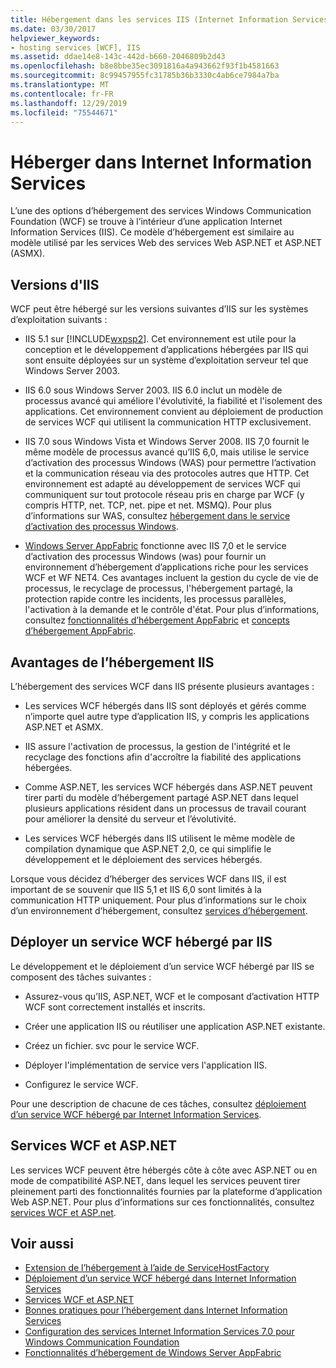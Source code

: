 ```yaml
---
title: Hébergement dans les services IIS (Internet Information Services)
ms.date: 03/30/2017
helpviewer_keywords:
- hosting services [WCF], IIS
ms.assetid: ddae14e8-143c-442d-b660-2046809b2d43
ms.openlocfilehash: b8e8bbe35ec3091816a4a943662f93f1b4581663
ms.sourcegitcommit: 8c99457955fc31785b36b3330c4ab6ce7984a7ba
ms.translationtype: MT
ms.contentlocale: fr-FR
ms.lasthandoff: 12/29/2019
ms.locfileid: "75544671"
---
```

# <a name="host-in-internet-information-services"></a>Héberger dans Internet Information Services

L’une des options d’hébergement des services Windows Communication Foundation (WCF) se trouve à l’intérieur d’une application Internet Information Services (IIS). Ce modèle d’hébergement est similaire au modèle utilisé par les services Web des services Web ASP.NET et ASP.NET (ASMX).

## <a name="versions-of-iis"></a>Versions d'IIS

WCF peut être hébergé sur les versions suivantes d’IIS sur les systèmes d’exploitation suivants :

- IIS 5.1 sur [!INCLUDE[wxpsp2](../../../../includes/wxpsp2-md.md)]. Cet environnement est utile pour la conception et le développement d’applications hébergées par IIS qui sont ensuite déployées sur un système d’exploitation serveur tel que Windows Server 2003.

- IIS 6.0 sous Windows Server 2003. IIS 6.0 inclut un modèle de processus avancé qui améliore l'évolutivité, la fiabilité et l'isolement des applications. Cet environnement convient au déploiement de production de services WCF qui utilisent la communication HTTP exclusivement.

- IIS 7.0 sous Windows Vista et Windows Server 2008. IIS 7,0 fournit le même modèle de processus avancé qu’IIS 6,0, mais utilise le service d’activation des processus Windows (WAS) pour permettre l’activation et la communication réseau via des protocoles autres que HTTP. Cet environnement est adapté au développement de services WCF qui communiquent sur tout protocole réseau pris en charge par WCF (y compris HTTP, net. TCP, net. pipe et net. MSMQ). Pour plus d’informations sur WAS, consultez [hébergement dans le service d’activation des processus Windows](../../../../docs/framework/wcf/feature-details/hosting-in-windows-process-activation-service.md).

- [Windows Server AppFabric](https://go.microsoft.com/fwlink/?LinkId=196496) fonctionne avec IIS 7,0 et le service d’activation des processus Windows (was) pour fournir un environnement d’hébergement d’applications riche pour les services WCF et WF NET4. Ces avantages incluent la gestion du cycle de vie de processus, le recyclage de processus, l'hébergement partagé, la protection rapide contre les incidents, les processus parallèles, l'activation à la demande et le contrôle d'état. Pour plus d’informations, consultez [fonctionnalités d’hébergement AppFabric](https://go.microsoft.com/fwlink/?LinkId=196494) et [concepts d’hébergement AppFabric](https://go.microsoft.com/fwlink/?LinkId=196495).

## <a name="benefits-of-iis-hosting"></a>Avantages de l’hébergement IIS

L’hébergement des services WCF dans IIS présente plusieurs avantages :

- Les services WCF hébergés dans IIS sont déployés et gérés comme n’importe quel autre type d’application IIS, y compris les applications ASP.NET et ASMX.

- IIS assure l'activation de processus, la gestion de l'intégrité et le recyclage des fonctions afin d'accroître la fiabilité des applications hébergées.

- Comme ASP.NET, les services WCF hébergés dans ASP.NET peuvent tirer parti du modèle d’hébergement partagé ASP.NET dans lequel plusieurs applications résident dans un processus de travail courant pour améliorer la densité du serveur et l’évolutivité.

- Les services WCF hébergés dans IIS utilisent le même modèle de compilation dynamique que ASP.NET 2,0, ce qui simplifie le développement et le déploiement des services hébergés.

Lorsque vous décidez d’héberger des services WCF dans IIS, il est important de se souvenir que IIS 5,1 et IIS 6,0 sont limités à la communication HTTP uniquement. Pour plus d’informations sur le choix d’un environnement d’hébergement, consultez [services d’hébergement](../../../../docs/framework/wcf/hosting-services.md).

## <a name="deploy-an-iis-hosted-wcf-service"></a>Déployer un service WCF hébergé par IIS

Le développement et le déploiement d’un service WCF hébergé par IIS se composent des tâches suivantes :

- Assurez-vous qu’IIS, ASP.NET, WCF et le composant d’activation HTTP WCF sont correctement installés et inscrits.

- Créer une application IIS ou réutiliser une application ASP.NET existante.

- Créez un fichier. svc pour le service WCF.

- Déployer l'implémentation de service vers l'application IIS.

- Configurez le service WCF.

Pour une description de chacune de ces tâches, consultez [déploiement d’un service WCF hébergé par Internet Information Services](../../../../docs/framework/wcf/feature-details/deploying-an-internet-information-services-hosted-wcf-service.md).

## <a name="wcf-services-and-aspnet"></a>Services WCF et ASP.NET

Les services WCF peuvent être hébergés côte à côte avec ASP.NET ou en mode de compatibilité ASP.NET, dans lequel les services peuvent tirer pleinement parti des fonctionnalités fournies par la plateforme d’application Web ASP.NET. Pour plus d’informations sur ces fonctionnalités, consultez [services WCF et ASP.net](../../../../docs/framework/wcf/feature-details/wcf-services-and-aspnet.md).

## <a name="see-also"></a>Voir aussi

- [Extension de l’hébergement à l’aide de ServiceHostFactory](../../../../docs/framework/wcf/extending/extending-hosting-using-servicehostfactory.md)
- [Déploiement d’un service WCF hébergé dans Internet Information Services](../../../../docs/framework/wcf/feature-details/deploying-an-internet-information-services-hosted-wcf-service.md)
- [Services WCF et ASP.NET](../../../../docs/framework/wcf/feature-details/wcf-services-and-aspnet.md)
- [Bonnes pratiques pour l’hébergement dans Internet Information Services](../../../../docs/framework/wcf/feature-details/internet-information-services-hosting-best-practices.md)
- [Configuration des services Internet Information Services 7.0 pour Windows Communication Foundation](../../../../docs/framework/wcf/feature-details/configuring-iis-for-wcf.md)
- [Fonctionnalités d’hébergement de Windows Server AppFabric](https://go.microsoft.com/fwlink/?LinkId=201276)
